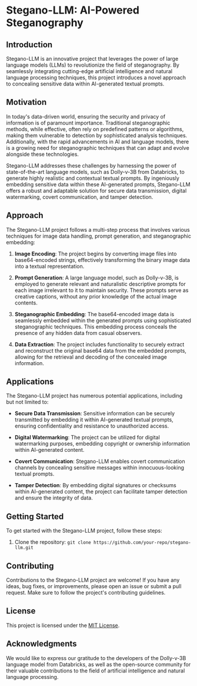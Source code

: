 # Stegano-LLM: AI-Powered Steganography

## Introduction

Stegano-LLM is an innovative project that leverages the power of large language models (LLMs) to revolutionize the field of steganography. By seamlessly integrating cutting-edge artificial intelligence and natural language processing techniques, this project introduces a novel approach to concealing sensitive data within AI-generated textual prompts.

## Motivation

In today's data-driven world, ensuring the security and privacy of information is of paramount importance. Traditional steganographic methods, while effective, often rely on predefined patterns or algorithms, making them vulnerable to detection by sophisticated analysis techniques. Additionally, with the rapid advancements in AI and language models, there is a growing need for steganographic techniques that can adapt and evolve alongside these technologies.

Stegano-LLM addresses these challenges by harnessing the power of state-of-the-art language models, such as Dolly-v-3B from Databricks, to generate highly realistic and contextual textual prompts. By ingeniously embedding sensitive data within these AI-generated prompts, Stegano-LLM offers a robust and adaptable solution for secure data transmission, digital watermarking, covert communication, and tamper detection.

## Approach

The Stegano-LLM project follows a multi-step process that involves various techniques for image data handling, prompt generation, and steganographic embedding:

1. **Image Encoding**: The project begins by converting image files into base64-encoded strings, effectively transforming the binary image data into a textual representation.

2. **Prompt Generation**: A large language model, such as Dolly-v-3B, is employed to generate relevant and naturalistic descriptive prompts for each image irrelevant to it to maintain security. These prompts serve as creative captions, without any prior knowledge of the actual image contents.

3. **Steganographic Embedding**: The base64-encoded image data is seamlessly embedded within the generated prompts using sophisticated steganographic techniques. This embedding process conceals the presence of any hidden data from casual observers.

4. **Data Extraction**: The project includes functionality to securely extract and reconstruct the original base64 data from the embedded prompts, allowing for the retrieval and decoding of the concealed image information.

## Applications

The Stegano-LLM project has numerous potential applications, including but not limited to:

- **Secure Data Transmission**: Sensitive information can be securely transmitted by embedding it within AI-generated textual prompts, ensuring confidentiality and resistance to unauthorized access.

- **Digital Watermarking**: The project can be utilized for digital watermarking purposes, embedding copyright or ownership information within AI-generated content.

- **Covert Communication**: Stegano-LLM enables covert communication channels by concealing sensitive messages within innocuous-looking textual prompts.

- **Tamper Detection**: By embedding digital signatures or checksums within AI-generated content, the project can facilitate tamper detection and ensure the integrity of data.

## Getting Started

To get started with the Stegano-LLM project, follow these steps:

1. Clone the repository: `git clone https://github.com/your-repo/stegano-llm.git`

## Contributing

Contributions to the Stegano-LLM project are welcome! If you have any ideas, bug fixes, or improvements, please open an issue or submit a pull request. Make sure to follow the project's contributing guidelines.

## License

This project is licensed under the [MIT License](LICENSE).

## Acknowledgments

We would like to express our gratitude to the developers of the Dolly-v-3B language model from Databricks, as well as the open-source community for their valuable contributions to the field of artificial intelligence and natural language processing.
